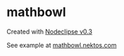 # mathbowl


Created with [Nodeclipse v0.3](https://github.com/Nodeclipse/nodeclipse-1)   


See example at [mathbowl.nektos.com](http://mathbowl.nektos.com)
